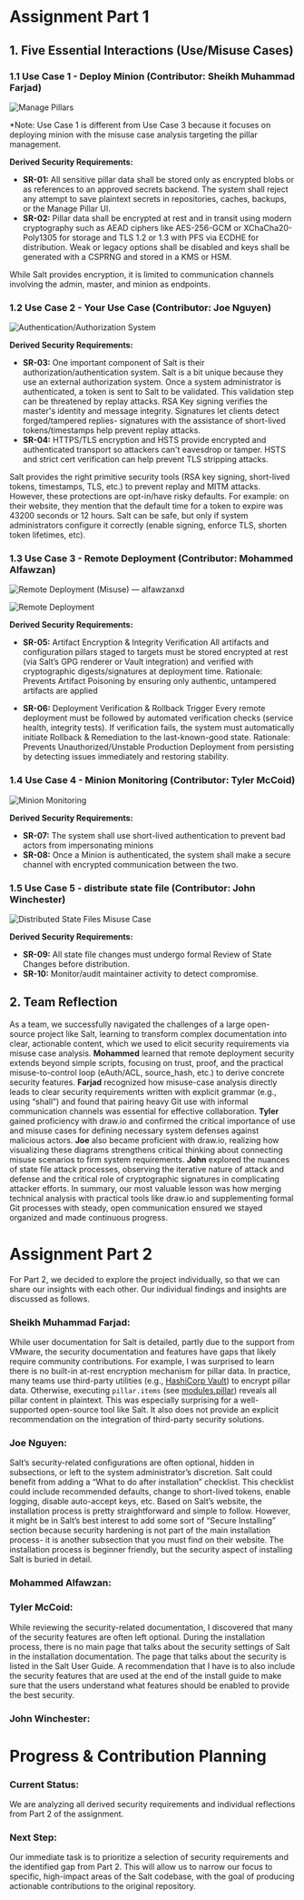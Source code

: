 # Assignment Part 1

## 1. Five Essential Interactions (Use/Misuse Cases)

### 1.1 Use Case 1 - Deploy Minion (Contributor: Sheikh Muhammad Farjad)

![Manage Pillars](./use_cases/Use-Misuse_Case_Farjad.svg)

*Note: Use Case 1 is different from Use Case 3 because it focuses on deploying minion with the misuse case analysis targeting the pillar management.

**Derived Security Requirements:**
- **SR-01:** All sensitive pillar data shall be stored only as encrypted blobs or as references to an approved secrets backend. The system shall reject any attempt to save plaintext secrets in repositories, caches, backups, or the Manage Pillar UI.
- **SR-02:** Pillar data shall be encrypted at rest and in transit using modern cryptography such as AEAD ciphers like AES-256-GCM or XChaCha20-Poly1305 for storage and TLS 1.2 or 1.3 with PFS via ECDHE for distribution. Weak or legacy options shall be disabled and keys shall be generated with a CSPRNG and stored in a KMS or HSM.

While Salt provides encryption, it is limited to communication channels involving the admin, master, and minion as endpoints. 



### 1.2 Use Case 2 - Your Use Case (Contributor: Joe Nguyen)



![Authentication/Authorization System](./use_cases/Use-MisuseJoe.svg)




**Derived Security Requirements:**
- **SR-03:** One important component of Salt is their authorization/authentication system. Salt is a bit unique because they use an external authorization system. Once a system administrator is authenticated, a token is sent to Salt to be validated. This validation step can be threatened by replay attacks. RSA Key signing verifies the master's identity and message integrity. Signatures let clients detect forged/tampered replies- signatures with the assistance of short-lived tokens/timestamps help prevent replay attacks. 
- **SR-04:** HTTPS/TLS encryption and HSTS provide encrypted and authenticated transport so attackers can't eavesdrop or tamper. HSTS and strict cert verification can help prevent TLS stripping attacks.

Salt provides the right primitive security tools (RSA key signing, short-lived tokens, timestamps, TLS, etc.) to prevent replay and MITM attacks. However, these protections are opt-in/have risky defaults. For example: on their website, they mention that the default time for a token to expire was 43200 seconds or 12 hours. Salt can be safe, but only if system administrators configure it correctly (enable signing, enforce TLS, shorten token lifetimes, etc).



### 1.3 Use Case 3 - Remote Deployment (Contributor: Mohammed Alfawzan)

![Remote Deployment (Misuse) — alfawzanxd](<./use_cases/Remote_deployment by Alfawzan .drawio.svg>)

![Remote Deployment](./use_cases/Remote_deployment%20by%20Alfawzan%20.drawio.svg)



**Derived Security Requirements:**
- **SR-05:** Artifact Encryption & Integrity Verification All artifacts and configuration pillars staged to targets must be stored encrypted at rest (via Salt’s GPG renderer or Vault integration) and verified with cryptographic digests/signatures at deployment time. Rationale: Prevents Artifact Poisoning by ensuring only authentic, untampered artifacts are applied
 
- **SR-06:**  Deployment Verification & Rollback Trigger Every remote deployment must be followed by automated verification checks (service health, integrity tests). If verification fails, the system must automatically initiate Rollback & Remediation to the last-known-good state. Rationale: Prevents Unauthorized/Unstable Production Deployment from persisting by detecting issues immediately and restoring stability.



### 1.4 Use Case 4 - Minion Monitoring (Contributor: Tyler McCoid)

![Minion Monitoring](./use_cases/Use-Misuse_Case_Tyler.drawio.svg)



**Derived Security Requirements:**
- **SR-07:** The system shall use short-lived authentication to prevent bad actors from impersonating minions
- **SR-08:** Once a Minion is authenticated, the system shall make a secure channel with encrypted communication between the two.


### 1.5 Use Case 5 - distribute state file (Contributor: John Winchester)
![Distributed State Files Misuse Case](./use_cases/MisUseCasesV4greyovals.svg)





**Derived Security Requirements:**
- **SR-09:** All state file changes must undergo formal Review of State Changes before distribution.
- **SR-10:** Monitor/audit maintainer activity to detect compromise.  



## 2. Team Reflection

As a team, we successfully navigated the challenges of a large open-source project like Salt, learning to transform complex documentation into clear, actionable content, which we used to elicit security requirements via misuse case analysis. **Mohammed** learned that remote deployment security extends beyond simple scripts, focusing on trust, proof, and the practical misuse-to-control loop (eAuth/ACL, source_hash, etc.) to derive concrete security features. **Farjad** recognized how misuse-case analysis directly leads to clear security requirements written with explicit grammar (e.g., using “shall”) and found that pairing heavy Git use with informal communication channels was essential for effective collaboration. **Tyler** gained proficiency with draw.io and confirmed the critical importance of use and misuse cases for defining necessary system defenses against malicious actors. **Joe** also became proficient with draw.io, realizing how visualizing these diagrams strengthens critical thinking about connecting misuse scenarios to firm system requirements. **John** explored the nuances of state file attack processes, observing the iterative nature of attack and defense and the critical role of cryptographic signatures in complicating attacker efforts. In summary, our most valuable lesson was how merging technical analysis with practical tools like draw.io and supplementing formal Git processes with steady, open communication ensured we stayed organized and made continuous progress.





# Assignment Part 2
For Part 2, we decided to explore the project individually, so that we can share our insights with each other. Our individual findings and insights are discussed as follows.

### Sheikh Muhammad Farjad:
While user documentation for Salt is detailed, partly due to the support from VMware, the security documentation and features have gaps that likely require community contributions. For example, I was surprised to learn there is no built-in at-rest encryption mechanism for pillar data. In practice, many teams use third-party utilities (e.g., [HashiCorp Vault](https://www.hashicorp.com/en/products/vault)) to encrypt pillar data. Otherwise, executing `pillar.items` (see [modules.pillar](https://docs.saltproject.io/en/3006/ref/modules/all/salt.modules.pillar.html)) reveals all pillar content in plaintext. This was especially surprising for a well-supported open-source tool like Salt. It also does not provide an explicit recommendation on the integration of third-party security solutions.

### Joe Nguyen:
Salt’s security-related configurations are often optional, hidden in subsections, or left to the system administrator’s discretion. Salt could benefit from adding a “What to do after installation” checklist. This checklist could include recommended defaults, change to short-lived tokens, enable logging, disable auto-accept keys, etc. Based on Salt’s website, the installation process is pretty straightforward and simple to follow. However, it might be in Salt’s best interest to add some sort of “Secure Installing” section because security hardening is not part of the main installation process- it is another subsection that you must find on their website. The installation process is beginner friendly, but the security aspect of installing Salt is buried in detail.

### Mohammed Alfawzan: 


### Tyler McCoid:  
While reviewing the security-related documentation, I discovered that many of the security features are often left optional. During the installation process, there is no main page that talks about the security settings of Salt in the installation documentation. The page that talks about the security is listed in the Salt User Guide. A recommendation that I have is to also include the security features that are used at the end of the install guide to make sure that the users understand what features should be enabled to provide the best security. 


### John Winchester:


# Progress & Contribution Planning

### Current Status: 
We are analyzing all derived security requirements and individual reflections from Part 2 of the assignment.

### Next Step: 
Our immediate task is to prioritize a selection of security requirements and the identified gap from Part 2. This will allow us to narrow our focus to specific, high-impact areas of the Salt codebase, with the goal of producing actionable contributions to the original repository.

